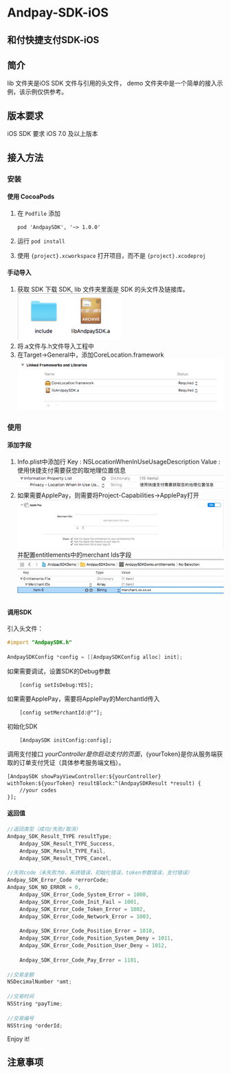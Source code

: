 Andpay-SDK-iOS
===================
和付快捷支付SDK-iOS
-------------------
## 简介
lib 文件夹是iOS SDK 文件与引用的头文件，
demo 文件夹中是一个简单的接入示例，该示例仅供参考。

## 版本要求
iOS SDK 要求 iOS 7.0 及以上版本

## 接入方法
### 安装
#### 使用 CocoaPods
1. 在 `Podfile` 添加

    ```
    pod 'AndpaySDK', '~> 1.0.0'
    ```

2. 运行 `pod install`
3. 使用 `{project}.xcworkspace` 打开项目，而不是 `{project}.xcodeproj`

#### 手动导入
1. 获取 SDK
下载 SDK, lib 文件夹里面是 SDK 的头文件及链接库。<br />![](https://github.com/Andpay/Andpay-SDK-iOS/raw/master/img/sdk.png)
2. 将.a文件与.h文件导入工程中
3. 在Target->General中，添加CoreLocation.framework<br />![](https://github.com/Andpay/Andpay-SDK-iOS/raw/master/img/frameworks.png)

### 使用
#### 添加字段
1. Info.plist中添加行
   Key : NSLocationWhenInUseUsageDescription
   Value : 使用快捷支付需要获您的取地理位置信息<br />![](https://github.com/Andpay/Andpay-SDK-iOS/raw/master/img/infoPlist.png)
2. 如果需要ApplePay，则需要将Project-Capabilities->ApplePay打开<br />![](https://github.com/Andpay/Andpay-SDK-iOS/raw/master/img/applePayConfig1.png)
   并配置entitlements中的merchant Ids字段<br />![](https://github.com/Andpay/Andpay-SDK-iOS/raw/master/img/applePayConfig2.png)

#### 调用SDK
引入头文件：
```objectivec
#import "AndpaySDK.h"

AndpaySDKConfig *config = [[AndpaySDKConfig alloc] init];
```
如果需要调试，设置SDK的Debug参数
```objc
    [config setIsDebug:YES];
```
如果需要ApplePay，需要将ApplePay的MerchantId传入
```objc
    [config setMerchantId:@""];
```
初始化SDK
```objc
    [AndpaySDK initConfig:config];
```

调用支付接口
${yourController}是你启动支付的页面，${yourToken}是你从服务端获取的订单支付凭证（具体参考服务端文档）。
```objc
[AndpaySDK showPayViewController:${yourController} withToken:${yourToken} resultBlock:^(AndpaySDKResult *result) {
    //your codes
}];
```
#### 返回值
```objective-c
//返回类型（成功/失败/取消）
Andpay_SDK_Result_TYPE resultType;
    Andpay_SDK_Result_TYPE_Success,
    Andpay_SDK_Result_TYPE_Fail,
    Andpay_SDK_Result_TYPE_Cancel,

//失败code（未失败为0，系统错误，初始化错误，token参数错误，支付错误）
Andpay_SDK_Error_Code *errorCode;
Andpay_SDK_NO_ERROR = 0,
    Andpay_SDK_Error_Code_System_Error = 1000,
    Andpay_SDK_Error_Code_Init_Fail = 1001,
    Andpay_SDK_Error_Code_Token_Error = 1002,
    Andpay_SDK_Error_Code_Network_Error = 1003,
    
    Andpay_SDK_Error_Code_Position_Error = 1010,
    Andpay_SDK_Error_Code_Position_System_Deny = 1011,
    Andpay_SDK_Error_Code_Position_User_Deny = 1012,
    
    Andpay_SDK_Error_Code_Pay_Error = 1101,

//交易金额
NSDecimalNumber *amt;

//交易时间
NSString *payTime;

//交易编号
NSString *orderId;
```

Enjoy it!

## 注意事项


